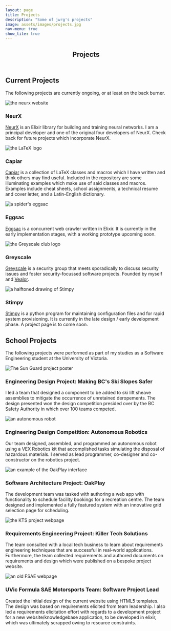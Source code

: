```yaml
---
layout: page
title: Projects
description: "Some of jwrg's projects"
image: assets/images/projects.jpg
nav-menu: true
show_tile: true
---
```


<!-- Main -->
<div id="main" class="alt">

<!-- One -->
<section id="one">
	<div class="inner">
		<header class="major">
			<h1>Projects</h1>
		</header>

<!-- Content -->
<h2 id="content">Current Projects</h2>
<p>The following projects are currently ongoing, or at least on the back
burner.
</p>
<div class="row">
	<div class="6u 12u$(small)">
    <span class="image fit"><img src="assets/images/neurx.png" alt="the neurx website" /></span>
		<h3>NeurX</h3>
		<p><a href="https://neurx.github.io">NeurX</a> is an Elixir 
    library for building and training neural networks.  I am 
    a principal developer and one of the original four developers 
    of NeurX.  Check back for future projects which incorporate NeurX.
    </p>
	</div>
	<div class="6u$ 12u$(small)">
    <span class="image fit"><img src="https://upload.wikimedia.org/wikipedia/commons/thumb/9/92/LaTeX_logo.svg/320px-LaTeX_logo.svg.png" alt="the LaTeX logo" /></span>
		<h3>Capiar</h3>
		<p><a href="https://github.com/jwrg/capiar">Capiar</a> is a 
    collection of LaTeX classes and macros which I have written 
    and think others may find useful.  Included in the repository 
    are some illuminating examples which make use of said 
    classes and macros.  Examples include cheat sheets, school 
    assignments, a technical resume and cover letter, and a 
    Latin-English dictionary.
    </p>
	</div>
	<!-- Break -->
	<div class="4u 12u$(medium)">
    <span class="image fit"><img src="assets/images/eggsac.png" alt="a spider's eggsac" /></span>
		<h3>Eggsac</h3>
		<p><a href="https://github.com/jwrg/eggsac">Eggsac</a> is a 
    concurrent web crawler written in Elixir.  It is currently 
    in the early implementation stages, with a working prototype 
    upcoming soon.
    </p>
	</div>
	<div class="4u 12u$(medium)">
    <span class="image fit"><img src="assets/images/greyscale.png" alt="the Greyscale club logo" /></span>
		<h3>Greyscale</h3>
		<p><a href="#">Greyscale</a> is a security group that meets 
    sporadically to discuss security issues and foster 
    security-focussed software projects.  Founded by myself 
    and <a href="https://vealor.github.io/">Vealor</a>.
    </p>
	</div>
	<div class="4u$ 12u$(medium)">
    <span class="image fit"><img src="assets/images/stimpy.png" alt="a halftoned drawing of Stimpy" /></span>
		<h3>Stimpy</h3>
		<p><a href="https://github.com/jwrg/stimpy">Stimpy</a> is 
    a python program for maintaining configuration files and 
    for rapid system provisioning.  It is currently in the 
    late design / early development phase.  A project page 
    is to come soon.
    </p>
	</div>
</div>

<h2 id="content">School Projects</h2>
<p>The following projects were performed as part of my studies as a Software
Engineering student at the University of Victoria.
</p>
<div class="row">
	<div class="6u 12u$(small)">
    <span class="image fit"><img src="assets/images/Sun-Guard-Thumb.png" alt="The Sun Guard project poster" /></span>
		<h3>Engineering Design Project: Making BC's Ski Slopes Safer</h3>
		<p>I led a team that designed a component to be added to ski lift 
    sheave assemblies to mitigate the occurrence of unretained deropements.  
    The design presented won the design competition presided over by the 
    BC Safety Authority in which over 100 teams competed.
    </p>
	</div>
	<div class="6u$ 12u$(small)">
    <span class="image fit"><img src="assets/images/robot_thumb.jpg" alt="an autonomous robot" /></span>
		<h3>Engineering Design Competition: Autonomous Robotics</h3>
		<p>Our team designed, assembled, and programmed an autonomous 
    robot using a VEX Robotics kit that accomplished tasks simulating 
    the disposal of hazardous materials.  I served as lead programmer, 
    co-designer and co-constructor on the robotics project.</p>
	</div>
	<!-- Break -->
	<div class="4u 12u$(medium)">
    <span class="image fit"><img src="assets/images/oakplay.jpg" alt="an example of the OakPlay interface" /></span>
		<h3>Software Architecture Project: <strong>OakPlay</strong></h3>
		<p>The development team was tasked with authoring a web app with 
    functionality to schedule facility bookings for a recreation 
    centre. The team designed and implemented a fully featured 
    system with an innovative grid selection page for scheduling.
    </p>
	</div>
	<div class="4u 12u$(medium)">
    <span class="image fit"><img src="assets/images/kts2.png" alt="the KTS project webpage" /></span>
		<h3>Requirements Engineering Project: <strong>Killer Tech Solutions</strong></h3>
		<p>The team consulted with a local tech business to learn 
    about requirements engineering techniques that are successful 
    in real-world applications.  Furthermore, the team collected 
    requirements and authored documents on requirements and 
    design which were published on a bespoke project website.
    </p>
	</div>
	<div class="4u$ 12u$(medium)">
    <span class="image fit"><img src="assets/images/fsae3.png" alt="an old FSAE webpage" /></span>
		<h3>UVic Formula SAE Motorsports Team: Software Project Lead</h3>
		<p>Created the initial design of the current website using 
    HTML5 templates.  The design was based on requirements 
    elicited from team leadership.  I also led a requirements
    elicitation effort with regards to a
    development project for a new website/knowledgebase 
    application, to be developed in elixir, which was ultimately
    scrapped owing to resource constraints.
    </p>
	</div>
</div>
</section>

</div>
